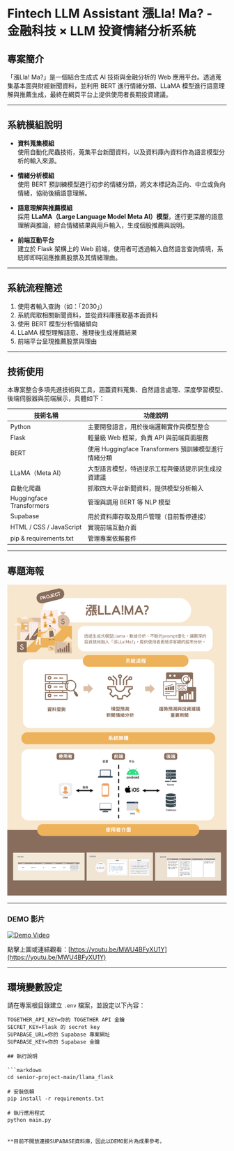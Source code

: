 # Fintech LLM Assistant 漲Lla! Ma? - 金融科技 × LLM 投資情緒分析系統

## 專案簡介

「漲Lla! Ma?」是一個結合生成式 AI 技術與金融分析的 Web 應用平台。透過蒐集基本面與財經新聞資料，並利用 BERT 進行情緒分類、LLaMA 模型進行語意理解與推薦生成，最終在網頁平台上提供使用者長期投資建議。

---

## 系統模組說明

- **資料蒐集模組**  
  使用自動化爬蟲技術，蒐集平台新聞資料，以及資料庫內資料作為語言模型分析的輸入來源。

- **情緒分析模組**  
  使用 BERT 預訓練模型進行初步的情緒分類，將文本標記為正向、中立或負向情緒，協助後續語意理解。

- **語意理解與推薦模組**  
  採用 **LLaMA（Large Language Model Meta AI）模型**，進行更深層的語意理解與推論，綜合情緒結果與用戶輸入，生成個股推薦與說明。

- **前端互動平台**  
  建立於 Flask 架構上的 Web 前端，使用者可透過輸入自然語言查詢情境，系統即即時回應推薦股票及其情緒理由。

---

## 系統流程簡述

1. 使用者輸入查詢（如：「2030」）  
2. 系統爬取相關新聞資料，並從資料庫獲取基本面資料
3. 使用 BERT 模型分析情緒傾向  
4. LLaMA 模型理解語意、推理後生成推薦結果  
5. 前端平台呈現推薦股票與理由

---

## 技術使用

本專案整合多項先進技術與工具，涵蓋資料蒐集、自然語言處理、深度學習模型、後端伺服器與前端展示，具體如下：

| 技術名稱                     | 功能說明                                      |
|----------------------------|--------------------------------------------|
| Python                     | 主要開發語言，用於後端邏輯實作與模型整合           |
| Flask                      | 輕量級 Web 框架，負責 API 與前端頁面服務             |
| BERT                       | 使用 Huggingface Transformers 預訓練模型進行情緒分類 |
| LLaMA（Meta AI）            | 大型語言模型，特過提示工程與優話提示詞生成投資建議     |
| 自動化爬蟲                   | 抓取四大平台新聞資料，提供模型分析輸入          |
| Huggingface Transformers    | 管理與調用 BERT 等 NLP 模型                      |
| Supabase                    | 用於資料庫存取及用戶管理（目前暫停連接）             |
| HTML / CSS / JavaScript     | 實現前端互動介面                                  |
| pip & requirements.txt      | 管理專案依賴套件   
---
## 專題海報

![專題海報](./poster/poster.png)

---
### DEMO 影片

[![Demo Video](https://img.youtube.com/vi/MWU4BFyXU1Y/0.jpg)](https://youtu.be/MWU4BFyXU1Y)

點擊上圖或連結觀看：[https://youtu.be/MWU4BFyXU1Y](https://youtu.be/MWU4BFyXU1Y)

---

## 環境變數設定

請在專案根目錄建立 `.env` 檔案，並設定以下內容：

```env
TOGETHER_API_KEY=你的 TOGETHER API 金鑰
SECRET_KEY=Flask 的 secret key
SUPABASE_URL=你的 Supabase 專案網址
SUPABASE_KEY=你的 Supabase 金鑰

## 執行說明

```markdown
cd senior-project-main/llama_flask

# 安裝依賴
pip install -r requirements.txt

# 執行應用程式
python main.py


**目前不開放連接SUPABASE資料庫，因此以DEMO影片為成果參考。
